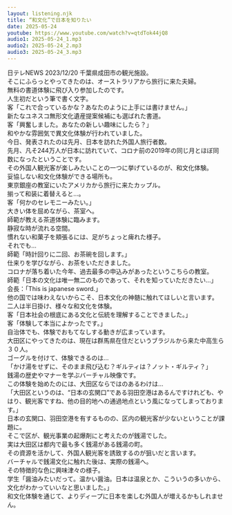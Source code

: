 ```yaml
---
layout: listening.njk
title: “和文化”で日本を知りたい
date: 2025-05-24
youtube: https://www.youtube.com/watch?v=qtdTok44jQ8
audio1: 2025-05-24_1.mp3
audio2: 2025-05-24_2.mp3
audio3: 2025-05-24_3.mp3
---
```

日テレNEWS 2023/12/20 
千葉県成田市の観光施設。  
そこにふらっとやってきたのは、オーストラリアから旅行に来た夫婦。  
無料の書道体験に飛び入り参加したのです。  
人生初だという筆で書く文字。  
客「これで合っているかな？あなたのように上手には書けません。」  
新たなユネスコ無形文化遺産提案候補にも選ばれた書道。  
客「興奮しました。あなたの新しい趣味にしたら？」  
和やかな雰囲気で異文化体験が行われていました。  
今日、発表されたのは先月、日本を訪れた外国人旅行者数。  
先月、凡そ244万人が日本に訪れていて、コロナ前の2019年の同じ月とほぼ同数になったということです。  
その外国人観光客が楽しみたいことの一つに挙げているのが、和文化体験。  
妥協しない和文化体験ができる場所も。  
東京銀座の教室にいたアメリカから旅行に来たカップル。  
揃って和装に着替えると…。  
客「何かのセレモニーみたい。」  
大きい体を屈めながら、茶室へ。  
師範が教える茶道体験に臨みます。  
静寂な時が流れる空間。  
慣れない和菓子を頬張るには、足がちょっと痺れた様子。  
それでも…  
師範「時計回りに二回、お茶碗を回します。」  
仕来りを学びながら、お茶をいただきました。  
コロナが落ち着いた今年、過去最多の申込みがあったというこちらの教室。  
師範「日本の文化は唯一無二のものであって、それを知っていただきたい…」  
会長：「This is japanese sword.」  
他の国では味わえないからこそ、日本文化の神髄に触れてほしいと言います。  
二人は半日掛け、様々な和文化を体験。  
客「日本社会の根底にある文化と伝統を理解することできました。」  
客「体験して本当によかったです。」  
自治体でも、体験でおもてなしする動きが広まっています。  
大田区にやってきたのは、現在は群馬県在住だというブラジルから来た中高生ら３０人。  
ゴーグルを付けて、体験できるのは…  
「かけ湯をせずに、そのまま飛び込む？ギルティは？ノット・ギルティ？」  
銭湯の歴史やマナーを学ぶバーチャル映像です。  
この体験を始めたのには、大田区ならではのあるわけは…  
「大田区というのは、“日本の玄関口”である羽田空港はあるんですけれども、やはり、観光客ですね、他の目的地への通過地点という風になってしまっております。」  
日本の玄関口、羽田空港を有するものの、区内の観光客が少ないということが課題に。  
そこで区が、観光事業の起爆剤にと考えたのが銭湯でした。  
実は大田区は都内で最も多く銭湯がある銭湯の町。  
その資源を活かして、外国人観光客を誘致するのが狙いだと言います。  
バーチャルで銭湯文化に触れた後は、実際の銭湯へ。  
その特徴的な色に興味津々の様子。  
学生「醤油みたいだって。温かい醤油。日本は温泉とか、こういうの多いから、文化がわかっていいなと思いました。」  
和文化体験を通じて、よりディープに日本を楽しむ外国人が増えるかもしれません。